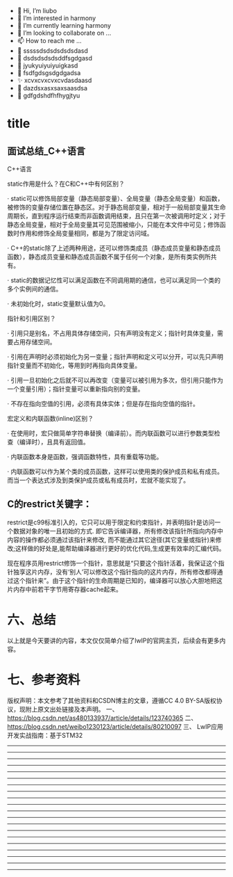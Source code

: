* 👋 Hi, I’m liubo
* 👀 I’m interested in harmony
* 🌱 I’m currently learning harmony
* 💞️ I’m looking to collaborate on ...
* 📫 How to reach me ...
* 📇 sssssdsdsdsdsdsdasd
* 🎃 dsdsdsdsdsddfsgdgasd
* 🍺 jyukyuiyuiyuigkasd
* 🍥 fsdfgdsgsdgdgadsa
* ✨ xcvxcvxcvxcvdasdaasd
* 🍰 dazdsxasxsaxsaasdsa
* 🚨 gdfgdshdfhfhygjtyu



# title









## 面试总结_C++语言



C++语言

static作用是什么？在C和C++中有何区别？

· static可以修饰局部变量（静态局部变量）、全局变量（静态全局变量）和函数，被修饰的变量存储位置在静态区。对于静态局部变量，相对于一般局部变量其生命周期长，直到程序运行结束而非函数调用结束，且只在第一次被调用时定义；对于静态全局变量，相对于全局变量其可见范围被缩小，只能在本文件中可见；修饰函数时作用和修饰全局变量相同，都是为了限定访问域。

· C++的static除了上述两种用途，还可以修饰类成员（静态成员变量和静态成员函数），静态成员变量和静态成员函数不属于任何一个对象，是所有类实例所共有。

· static的数据记忆性可以满足函数在不同调用期的通信，也可以满足同一个类的多个实例间的通信。

· 未初始化时，static变量默认值为0。

指针和引用区别？

· 引用只是别名，不占用具体存储空间，只有声明没有定义；指针时具体变量，需要占用存储空间。

· 引用在声明时必须初始化为另一变量；指针声明和定义可以分开，可以先只声明指针变量而不初始化，等用到时再指向具体变量。

· 引用一旦初始化之后就不可以再改变（变量可以被引用为多次，但引用只能作为一个变量引用）；指针变量可以重新指向别的变量。

· 不存在指向空值的引用，必须有具体实体；但是存在指向空值的指针。

宏定义和内联函数(inline)区别？

· 在使用时，宏只做简单字符串替换（编译前）。而内联函数可以进行参数类型检查（编译时），且具有返回值。

· 内联函数本身是函数，强调函数特性，具有重载等功能。

· 内联函数可以作为某个类的成员函数，这样可以使用类的保护成员和私有成员。而当一个表达式涉及到类保护成员或私有成员时，宏就不能实现了。

























## C的restrict关键字：

restrict是c99标准引入的，它只可以用于限定和约束指针，并表明指针是访问一个数据对象的唯一且初始的方式. 即它告诉编译器，所有修改该指针所指向内存中内容的操作都必须通过该指针来修改, 而不能通过其它途径(其它变量或指针)来修改;这样做的好处是,能帮助编译器进行更好的优化代码,生成更有效率的汇编代码。

现在程序员用restrict修饰一个指针，意思就是“只要这个指针活着，我保证这个指针独享这片内存，没有‘别人’可以修改这个指针指向的这片内存，所有修改都得通过这个指针来”。由于这个指针的生命周期是已知的，编译器可以放心大胆地把这片内存中前若干字节用寄存器cache起来。













# 六、总结

以上就是今天要讲的内容，本文仅仅简单介绍了lwIP的官网主页，后续会有更多内容。



# 七、参考资料

版权声明：本文参考了其他资料和CSDN博主的文章，遵循CC 4.0 BY-SA版权协议，现附上原文出处链接及本声明。
一、 https://blog.csdn.net/as480133937/article/details/123740365
二、 https://blog.csdn.net/weibo1230123/article/details/80210097
三、 LwIP应用开发实战指南：基于STM32























---

---

---

---

---

---

---

---

---

---

---

---

---

---

---

---

---

---

---

---